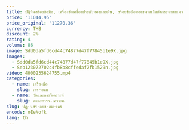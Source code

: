 ```yaml
---
title: ปฏิทินสร้อยข้อมือ, เครื่องขัดเครื่องประดับทองและเงิน, สร้อยข้อมือทองขนาดเล็กขัดกระจกตาแมว
price: '11044.95'
price_original: '11270.36'
currency: THB
discount: 2%
rating: 4
volume: 86
image: Sdd0da5fd6cd44c74877d47f77845b1e9X.jpg
images:
  - Sdd0da5fd6cd44c74877d47f77845b1e9X.jpg
  - Seb123072702c4fb8b8cffedaf2fb1529n.jpg
video: 4000235624755.mp4
categories:
  - name: เครื่องมือ
    slug: เคร-องม
  - name: วัดและการวิเคราะห์
    slug: ดและการว-เคราะห
slug: ปฏ-นสร-อยข-อม-เคร
encode: oEeNofk
lang: th
---
```

  